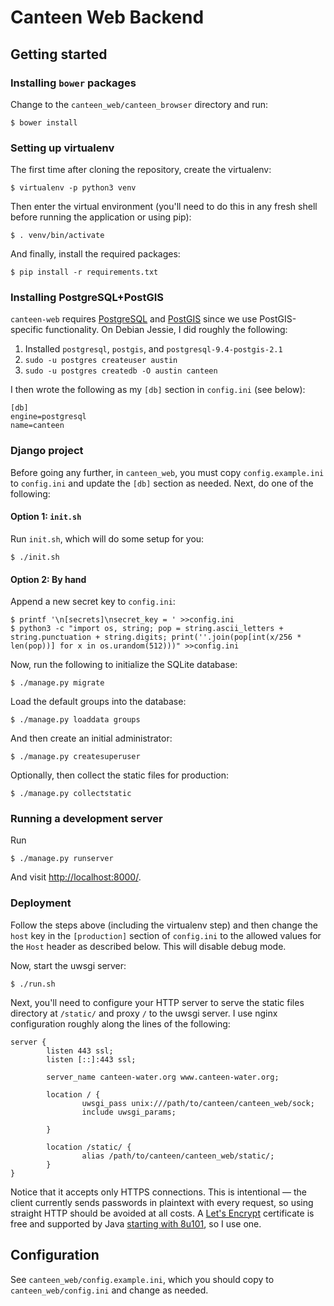 Canteen Web Backend
===================

Getting started
---------------

### Installing `bower` packages

Change to the `canteen_web/canteen_browser` directory and run:

    $ bower install

### Setting up virtualenv

The first time after cloning the repository, create the virtualenv:

    $ virtualenv -p python3 venv

Then enter the virtual environment (you'll need to do this in any fresh
shell before running the application or using pip):

    $ . venv/bin/activate

And finally, install the required packages:

    $ pip install -r requirements.txt

### Installing PostgreSQL+PostGIS

`canteen-web` requires [PostgreSQL][3] and [PostGIS][4] since we use
PostGIS-specific functionality. On Debian Jessie, I did roughly the following:

 1. Installed `postgresql`, `postgis`, and `postgresql-9.4-postgis-2.1`
 2. `sudo -u postgres createuser austin`
 3. `sudo -u postgres createdb -O austin canteen`

I then wrote the following as my `[db]` section in `config.ini` (see below):

    [db]
    engine=postgresql
    name=canteen

### Django project

Before going any further, in `canteen_web`, you must copy `config.example.ini`
to `config.ini` and update the `[db]` section as needed. Next, do one of the
following:

#### Option 1: `init.sh`

Run `init.sh`, which will do some setup for you:

    $ ./init.sh

#### Option 2: By hand

Append a new secret key to `config.ini`:

    $ printf '\n[secrets]\nsecret_key = ' >>config.ini
    $ python3 -c "import os, string; pop = string.ascii_letters + string.punctuation + string.digits; print(''.join(pop[int(x/256 * len(pop))] for x in os.urandom(512)))" >>config.ini

Now, run the following to initialize the SQLite database:

    $ ./manage.py migrate

Load the default groups into the database:

    $ ./manage.py loaddata groups

And then create an initial administrator:

    $ ./manage.py createsuperuser

Optionally, then collect the static files for production:

    $ ./manage.py collectstatic

### Running a development server

Run

    $ ./manage.py runserver

And visit <http://localhost:8000/>.

### Deployment

Follow the steps above (including the virtualenv step) and then change
the `host` key in the `[production]` section of `config.ini` to the
allowed values for the `Host` header as described below. This will
disable debug mode.

Now, start the uwsgi server:

    $ ./run.sh

Next, you'll need to configure your HTTP server to serve the static
files directory at `/static/` and proxy `/` to the uwsgi server. I use
nginx configuration roughly along the lines of the following:

    server {
            listen 443 ssl;
            listen [::]:443 ssl;

            server_name canteen-water.org www.canteen-water.org;

            location / {
                    uwsgi_pass unix:///path/to/canteen/canteen_web/sock;
                    include uwsgi_params;

            }

            location /static/ {
                    alias /path/to/canteen/canteen_web/static/;
            }
    }

Notice that it accepts only HTTPS connections. This is intentional — the
client currently sends passwords in plaintext with every request, so
using straight HTTP should be avoided at all costs. A [Let's Encrypt][1]
certificate is free and supported by Java [starting with 8u101][2], so I
use one.

Configuration
-------------

See `canteen_web/config.example.ini`, which you should copy to
`canteen_web/config.ini` and change as needed.

[1]: https://letsencrypt.org/
[2]: http://stackoverflow.com/a/34111150/321301
[3]: https://www.postgresql.org/
[4]: http://postgis.net/
